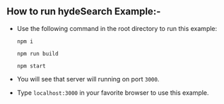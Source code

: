 ## How to run hydeSearch Example:-
- Use the following command in the root directory to run this example:

    `npm i`

    `npm run build`

    `npm start`

- You will see that server will running on port `3000`.

- Type `localhost:3000` in your favorite browser to use this example.